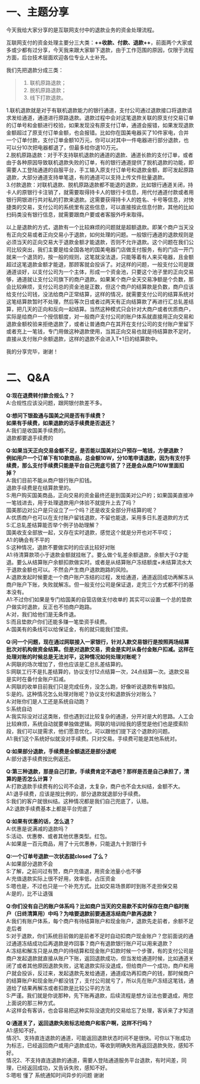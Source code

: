 # 一、主题分享
今天我给大家分享的是互联网支付中的退款业务的资金处理流程。

互联网支付的资金处理主要分三大类：**++收款、付款、退款++**，前面两个大家或多或少都有过分享，今天我来跟大家聊下退款，由于工作范围的原因，仅限于流程方面，后台技术层面欢迎各位专业人士补充。

我们先把退款分成三类：  
> 1. 联机原路退款；
> 1. 脱机原路退款；
> 1. 线下打款退款。

1.联机退款就是对于有联机退款能力的银行通道，支付公司通过退款接口将退款请求发给通道，通道进行原路退款。退款过程中会对这笔退款关联的原支付交易订单的订单号和金额进行校验，如果发现没有原支付订单，通道会报错，如果发现退款金额超过了原支付订单金额，也会报错。比如你在国美电器买了10件家电，合并一个订单付款，支付订单金额10万元，你可以对其中一件电器进行部分退款，也可以分10次把电器都退了，但最多给你退10万元。  
2.脱机原路退款：对于不支持联机退款的通道的退款、通道长款的支付订单，或者由于各种原因导致联机退款失败的订单，有的银行通道提供了脱机退款的功能，即需要人工登陆通道的自服平台，手工输入原支付订单号和退款金额，即可发起原路退款，大部分通道支持单笔退，有的通道可以支持上传文件批量退款。  
3.付款退款：对联机退款、脱机原路退款都不能退的退款，比如银行通道关闭，持卡人的原银行卡注销了，就需要取得持卡人的银行卡信息，用代付通道付款或者用银行网银进行共对私的打款来退款。这需要获得持卡人的姓名、卡号等信息，对快捷类的交易，支付公司的系统里有这些信息，可以直接按此信息付款，其他的比如扫码类没有银行信息，就需要跟商户要或者客服外呼来取得。

以上是退款的方式，退款有一个比较麻烦的问题就是超额退款。即某个商户当天没有正向交易或者正向交易小于退款，如何处理的问题。一般银行通道的退款规则是必须当天的正向交易大于退款金额才能退款，否则不允许退款。这个问题在我们公司比较突出，我们主要是给全国各地的国美电器门店做支付服务，有的门店一开门就来一个退货的，按一般的规则，这笔就没法退，只能等着有人来买电器，且金额超过这笔退款金额才能退，那顾客就会投诉了。对这样的问题，一般支付公司是跟通道谈好，以支付公司为一个主体，形成一个资金池，只要这个池子里的正向交易够，通道就让支付公司旗下的商户退款。如果某个商户全天交易净额是个负数，那会比较麻烦，支付公司总的资金池是正数，但这个商户的结算款是负数，商户应该给支付公司钱，没法给商户正常结算，这样的情况，就需要支付公司的结算系统对这笔结算款暂时不处理，然后等次日或者过两天有正向结算款了再进行汇总轧差结算，把几天的正向和反向一起结算。当然这种模式只会针对大商户或者优质商户，实际是给商户一个授信额度，对一般商户支付公司的账户体系就直接用正向交易和退款金额校验来拒绝退款了，或者让普通商户在其开在支付公司的支付账户里留下或者充上一笔钱，专门用做这种退款使用，当其正向交易也就是待结算款不足时，直接从支付账户余额退款，这样的退款不会进入T+1日的结算款中。  

我的分享完毕，谢谢！

# 二、Q&A
**Q:现在退费转付款合规么？？**  
A:合规性应该没问题，跟网银付款差不多。

**Q:想问下银盈通与国美之间是否有手续费？  
如果有手续费，如果退款的话手续费是否退还？**  
A:我们是收国美手续费的。  
退款都要退手续费的

**Q:如果当天正向交易金额不足，是否能以国美对公户预存一笔钱，方便退款？  
例如用户一个订单下有10款商品，总金额10W，分10笔申请退款，因为有支付手续费，那么支付手续费只能是平台自己兜底亏损了？还是会从商户10W里面扣掉？**  
A:我们目前不能从商户银行账户扣钱。  
退款手续费是在结算款里的。  
S:用户购买国美商品，正向交易的资金最终还是到国美对公户的；如果国美直接冲一笔钱进去，用于处理退款用户体验不就提升上去了吗？  
国美那边对公户是只设立了一个吗？还是收支全部分开结算的呢？  
A:优质商户也可以在支付账户留钱退款，不留也能退，采用多日扎差退款的方式  
S:汇总轧差结算能否举个例子协助理解？  
国美收支全部放一起，又存在实时退款，感觉这个就是分开也对不平哎；  
A1:的确会有不平的  
S:这种情况，退款不要做实时的应该比较好对账  
A1:待清算款项小于退款金额就挂帐了。要么做个轧差余额退款，余额大于0才能退。要么从结算账户余额扣款做实时。或者是从结算账户冻结额度+未结算流水大于退款金额也可以。不然会产生商户退款跑路的风险。  
A:退款发起时候要走一个商户账户冻结的过程，发给通道，通道返回成功再解冻从商户账户下账，失败就解冻。但一般支付公司是保证退，走完三个方式都不行的基本没有。  
A1:不过你们如果是专门给国美的自营店做支付收单的 其实可以设置一个总的垫款户做实时退款，反正也不怕商户跑路。  
A:对，我们给他们是无条件退。  
S:而且垫款户你们还能多赚一笔垫资手续费。  
A:国美有的条线可以给保证金，有的就只能我们垫资。

**Q:问一个问题，现在通过网联接入一家银行，针对入款交易银行是按照两场结算批次对机构做资金结算。但是对退款交易，资金是实时从备付金账户扣减。这样在处理对账的时候总是无法对平，这种情况如何处理对账呢？**  
A:网联的场次增加了，但也应该是汇总扎差结算的。  
S:网联工行不是扎差结算的，协议支付12点结算一次，24点结算一次。退款交易是实时在备付金账户扣减。  
A:网联的收单目前我们只是完成任务，没怎么跑，好像听说退款有单独扣。  
S:是的。这种情况怎么处理对账呢？协议支付和退款拆分对账么？  
A:对账你们是人工还是系统自动跑？  
S:系统自动  
A:我实际没对过这类账，但也遇到过比较复杂的通道，分开对是大的思路。人工会比较麻烦，系统自动就要单独做逻辑。网联的培训给我的感觉是他们也是摸索阶段，我们可以提需求，他们愿意优化，可以跟他们提下这个退款的问题。  
A1:我们这个系统好似就没对手续费。只对交易。手续费可能是其他系统对。

**Q:如果部分退款，手续费是全额退还是部分退呢**  
A:部分退手续费按比例返还。

**Q:第三种退款，那是自己打款，手续费肯定不退吧？那样是否是自己承担了，清算的是否怎么计算？**  
A:打款退款手续费有的公司不会退，太复杂，商户也不会太纠结，金额不大。  
A1:退手续费，应该是按比例的，部分退款就退部分手续费。  
S:我们的客户就很纠结。这种情况都是我们自己兜底了，认赔。  
A2:退款手续费基本上都是平台兜底了

**Q:如果有优惠的话，怎么退？**  
A:优惠是说满减的退款吗？  
S:活动、优惠劵、或者其他优惠类型。红包。  
A:如果是一百元商品，用了十元优惠券，只能退九十到银行卡

**Q:一个订单号退款一次状态就closed 了么？**  
A:如果部分退款不会  
S:了解，之前问过有赞，商户充值退，用资金池量小也不够  
A:充值退款实际上很不好用，效率低，占压资金  
S:嗯也是，不过也只是一个补充方式。比如交易场景即时到账不走担保交易  
A:是的，比不让退强

**Q:你们没有自己的账户体系吗？比如商户当天的交易款不实时保存在商户临时账户（日终清算用）中吗？为啥要退款前要通道冻结商户款再退款？**  
A:我们有账户体系，每个商户有待结算账户和现金账户，退款先走前者，余额不足走后者  
S:对于退款，你们系统目前做的是前者不足时自动扣商户现金账户？您前面说的通过通道冻结成功后再退款是咋回事？商户有退款银行账户可以用来退款？  
A:冻结和解冻只是从商户的待结算和现金账户扣款时候一个步骤，有的支付公司是商户发起退款就直接从账户下账，返回退款成功，但当发给通道时候，比如通道关闭了或者其他原因退款失败，这笔退款实际没退成，但给商户一个成功，商户和用户就会投诉，反过来，发起退款先发给通道，通道成功再扣商户的钱，那时候商户的结算账户和现金账户都没钱了，支付公司就亏了，所以先在账户冻结这笔钱，通道给了结果再解冻或者扣款是比较公平的方法  
S:严谨。我们就是你说那种，先下账再退款，后续流程是想方设法也要退成，用您上面说的那三种方式。  
A:这样会有客诉，也会容易把这种实际没退完的交易给忘了处理，客诉来了才知道

**Q:通道关了，返回退款失败标志给商户和客户啊，这样不行吗？**  
A1:感知不好。  
情况1、支持直连退款的通道，可能返回退款状态时间不是很快。可你以下账成功为标志，已经返回商户或用户退款成功，等收到明确失败再返回退款失败，感知不好。  
情况2、不支持直连退款的通道，需要人登陆通道服务平台退款，有时间差，同理，已经返回成功，又告诉失败，感知不好。  
S:嗯啦 懂了 系统通知时间异步的问题 谢谢
